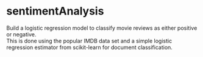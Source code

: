 # sentimentAnalysis
Build a logistic regression model to classify movie reviews as either positive or negative.<br>
This is done using the popular IMDB data set and a simple logistic regression estimator from scikit-learn for document classification.

